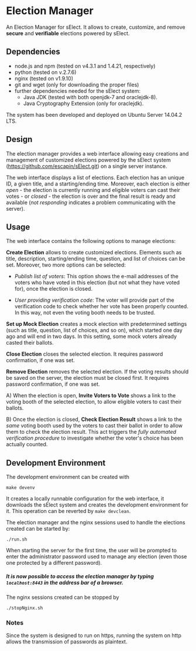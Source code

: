 # Election Manager

An Election Manager for sElect.  It allows to create, customize, and
remove **secure** and **verifiable** elections powered by sElect.


## Dependencies

* node.js and npm (tested on v4.3.1 and 1.4.21, respectively)
* python (tested on v.2.7.6)
* nginx (tested on v1.9.10)
* git and wget (only for downloading the proper files)
* further dependencies needed for the sElect system:
  * Java JDK (tested with both openjdk-7 and oraclejdk-8).
  * Java Cryptography Extension (only for oraclejdk).

The system has been developed and deployed on Ubuntu Server 14.04.2 LTS.


## Design

The election manager provides a web interface allowing easy
creations and management of customized elections powered by the sElect
system (https://github.com/escapin/sElect.git) on a single server
instance.

The web interface displays a list of elections. Each election has an
unique ID, a given title, and a starting/ending time. Moreover, each
election is either *open* - the election is currently running and
eligible voters can cast their votes -
or *closed* - the election is over and the final result is ready and available
(*not responding* indicates a problem communicating with the server).


## Usage

The web interface contains the following options to manage elections:

**Create Election** allows to create customized elections.  Elements
such as title, description, starting/ending time, question, and 
list of choices can be set. Moreover, two more options can be selected:

* _Publish list of voters_: This option shows the e-mail addresses of
  the voters who have voted in this election (but not what they have voted
  for), once the election is closed.
 
* _User providing verification code_: The voter will provide part of 
  the verification code to check whether her vote has been properly 
  counted. In this way, not even the voting booth needs to be trusted. 

**Set up Mock Election** creates a mock election with predetermined settings
(such as title, question, list of choices, and so on), which started one day ago
and will end in two days. In this setting, some mock voters already casted their ballots.

**Close Election** closes the selected election. It requires password 
confirmation, if one was set.

**Remove Election** removes the selected election. If the voting results
should be saved on the server, the election must be closed first.
It requires password confirmation, if one was set.


A) When the election is open, **Invite Voters to Vote** shows a link to the voting booth of the selected election,
to allow eligible voters to cast their ballots.

B) Once the election is closed, **Check Election Result** shows a link to the _same_ voting booth used by the voters
to cast their ballot in order to allow them to check the election result. 
This act triggers the *fully automated verification procedure* to investigate whether
the voter's choice has been actually counted.


## Development Environment

The development environment can be created with

```
make devenv
```

It creates a locally runnable configuration for the
web interface, it downloads the sElect system and creates the
development environment for it. This operation can be reverted by
`make devclean`.


The election manager and the nginx sessions used to handle the elections created can be started by:

```
./run.sh
```

When starting the server for the first time, the user will be prompted
to enter the administrator password used to manage any election (even
those one protected by a different password).


##### It is now possible to access the election manager by typing ``localhost:8443`` in the address bar of a browser.


The nginx sessions created can be stopped by

```
./stopNginx.sh
```

### Notes

Since the system is designed to run on https, running the system 
on http allows the transmission of passwords as plaintext.

